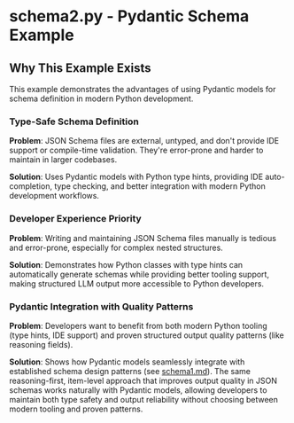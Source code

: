 # schema2.py - Pydantic Schema Example

## Why This Example Exists

This example demonstrates the advantages of using Pydantic models for schema definition in modern Python development.

### Type-Safe Schema Definition
**Problem**: JSON Schema files are external, untyped, and don't provide IDE support or compile-time validation. They're error-prone and harder to maintain in larger codebases.

**Solution**: Uses Pydantic models with Python type hints, providing IDE auto-completion, type checking, and better integration with modern Python development workflows.

### Developer Experience Priority
**Problem**: Writing and maintaining JSON Schema files manually is tedious and error-prone, especially for complex nested structures.

**Solution**: Demonstrates how Python classes with type hints can automatically generate schemas while providing better tooling support, making structured LLM output more accessible to Python developers.

### Pydantic Integration with Quality Patterns
**Problem**: Developers want to benefit from both modern Python tooling (type hints, IDE support) and proven structured output quality patterns (like reasoning fields).

**Solution**: Shows how Pydantic models seamlessly integrate with established schema design patterns (see [schema1.md](schema1.md)). The same reasoning-first, item-level approach that improves output quality in JSON schemas works naturally with Pydantic models, allowing developers to maintain both type safety and output reliability without choosing between modern tooling and proven patterns.